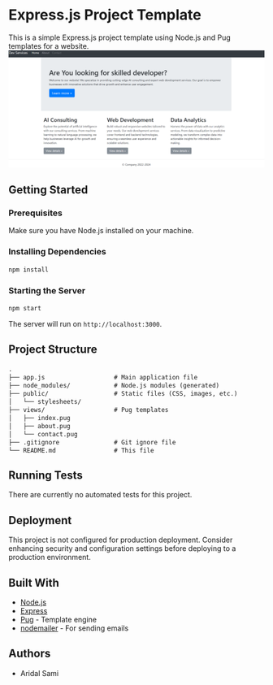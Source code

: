 # Express.js Project Template

This is a simple Express.js project template using Node.js and Pug templates for a website.
![alt text](image.png)

## Getting Started

### Prerequisites

Make sure you have Node.js installed on your machine.

### Installing Dependencies

```bash
npm install
```

### Starting the Server

```bash
npm start
```

The server will run on `http://localhost:3000`.

## Project Structure

```
.
├── app.js                   # Main application file
├── node_modules/            # Node.js modules (generated)
├── public/                  # Static files (CSS, images, etc.)
│   └── stylesheets/
├── views/                   # Pug templates
│   ├── index.pug
│   ├── about.pug
│   └── contact.pug
├── .gitignore               # Git ignore file
└── README.md                # This file
```

## Running Tests

There are currently no automated tests for this project.

## Deployment

This project is not configured for production deployment. Consider enhancing security and configuration settings before deploying to a production environment.

## Built With

- [Node.js](https://nodejs.org/)
- [Express](https://expressjs.com/)
- [Pug](https://pugjs.org/) - Template engine
- [nodemailer](https://nodemailer.com/) - For sending emails

## Authors

- Aridal Sami

